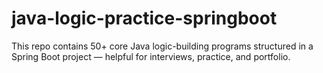 # java-logic-practice-springboot
This repo contains 50+ core Java logic-building programs structured in a Spring Boot project — helpful for interviews, practice, and portfolio.
